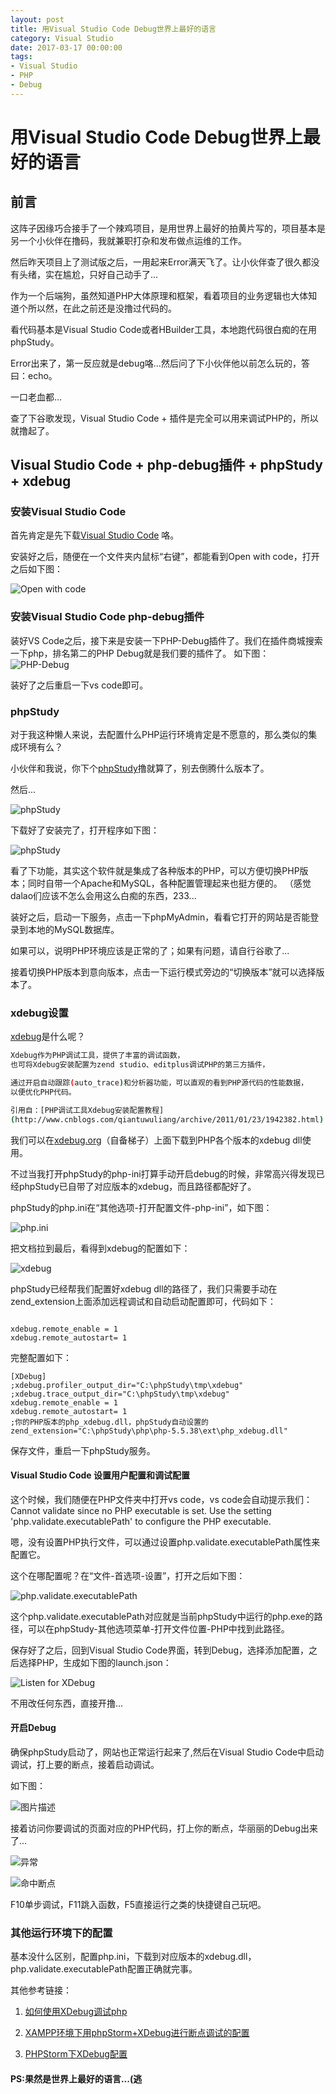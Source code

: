 ```yaml
---
layout: post
title: 用Visual Studio Code Debug世界上最好的语言
category: Visual Studio
date: 2017-03-17 00:00:00
tags:
- Visual Studio
- PHP
- Debug
---
```

# 用Visual Studio Code Debug世界上最好的语言

## 前言

这阵子因缘巧合接手了一个辣鸡项目，是用世界上最好的拍黄片写的，项目基本是另一个小伙伴在撸码，我就兼职打杂和发布做点运维的工作。

然后昨天项目上了测试版之后，一用起来Error满天飞了。让小伙伴查了很久都没有头绪，实在尴尬，只好自己动手了...

作为一个后端狗，虽然知道PHP大体原理和框架，看着项目的业务逻辑也大体知道个所以然，在此之前还是没撸过代码的。

看代码基本是Visual Studio Code或者HBuilder工具，本地跑代码很白痴的在用phpStudy。

Error出来了，第一反应就是debug咯...然后问了下小伙伴他以前怎么玩的，答曰：echo。

一口老血都...

查了下谷歌发现，Visual Studio Code + 插件是完全可以用来调试PHP的，所以就撸起了。

## Visual Studio Code + php-debug插件 + phpStudy + xdebug

### 安装Visual Studio Code

首先肯定是先下载[Visual Studio Code](http://code.visualstudio.com/) 咯。

安装好之后，随便在一个文件夹内鼠标“右键”，都能看到Open with code，打开之后如下图：

![Open with code](http://7xread.com1.z0.glb.clouddn.com/b1cee12e-6215-4f04-9dea-3721400e238b)

### 安装Visual Studio Code php-debug插件

装好VS Code之后，接下来是安装一下PHP-Debug插件了。我们在插件商城搜索一下php，排名第二的PHP Debug就是我们要的插件了。
如下图：
![PHP-Debug](http://7xread.com1.z0.glb.clouddn.com/3f798ea9-bba9-4768-9f58-14257ddc1999)

装好了之后重启一下vs code即可。

### phpStudy

对于我这种懒人来说，去配置什么PHP运行环境肯定是不愿意的，那么类似的集成环境有么？

小伙伴和我说，你下个[phpStudy](http://www.phpstudy.net/)撸就算了，别去倒腾什么版本了。

然后...

![phpStudy](http://7xread.com1.z0.glb.clouddn.com/6c8ea274-9da5-4168-ba80-f6a0f6e173c3)

下载好了安装完了，打开程序如下图：

![phpStudy](http://7xread.com1.z0.glb.clouddn.com/7d2d12e2-783f-4402-8900-0315905c6948)

看了下功能，其实这个软件就是集成了各种版本的PHP，可以方便切换PHP版本；同时自带一个Apache和MySQL，各种配置管理起来也挺方便的。
（感觉dalao们应该不怎么会用这么白痴的东西，233...

装好之后，启动一下服务，点击一下phpMyAdmin，看看它打开的网站是否能登录到本地的MySQL数据库。

如果可以，说明PHP环境应该是正常的了；如果有问题，请自行谷歌了...

接着切换PHP版本到意向版本，点击一下运行模式旁边的“切换版本”就可以选择版本了。

### xdebug设置

[xdebug](https://xdebug.org/)是什么呢？

```sh
Xdebug作为PHP调试工具，提供了丰富的调试函数，
也可将Xdebug安装配置为zend studio、editplus调试PHP的第三方插件，

通过开启自动跟踪(auto_trace)和分析器功能，可以直观的看到PHP源代码的性能数据，
以便优化PHP代码。

引用自：[PHP调试工具Xdebug安装配置教程]
(http://www.cnblogs.com/qiantuwuliang/archive/2011/01/23/1942382.html)

```

我们可以在[xdebug.org](https://xdebug.org/)（自备梯子）上面下载到PHP各个版本的xdebug dll使用。

不过当我打开phpStudy的php-ini打算手动开启debug的时候，非常高兴得发现已经phpStudy已自带了对应版本的xdebug，而且路径都配好了。

phpStudy的php.ini在“其他选项-打开配置文件-php-ini”，如下图：

![php.ini](http://7xread.com1.z0.glb.clouddn.com/76b103cd-399c-4bce-a716-098adbd4d212)

把文档拉到最后，看得到xdebug的配置如下：

![xdebug](http://7xread.com1.z0.glb.clouddn.com/00285d82-f76f-4fd8-8ba6-f429de194809)

phpStudy已经帮我们配置好xdebug dll的路径了，我们只需要手动在zend_extension上面添加远程调试和自动启动配置即可，代码如下：

```

xdebug.remote_enable = 1
xdebug.remote_autostart= 1

```


完整配置如下：
```
[XDebug]
;xdebug.profiler_output_dir="C:\phpStudy\tmp\xdebug"
;xdebug.trace_output_dir="C:\phpStudy\tmp\xdebug"
xdebug.remote_enable = 1
xdebug.remote_autostart= 1
;你的PHP版本的php_xdebug.dll，phpStudy自动设置的
zend_extension="C:\phpStudy\php\php-5.5.38\ext\php_xdebug.dll"
```

保存文件，重启一下phpStudy服务。

#### Visual Studio Code 设置用户配置和调试配置

这个时候，我们随便在PHP文件夹中打开vs code，vs code会自动提示我们：Cannot validate since no PHP executable is set. Use the setting 'php.validate.executablePath' to configure the PHP executable.

嗯，没有设置PHP执行文件，可以通过设置php.validate.executablePath属性来配置它。

这个在哪配置呢？在“文件-首选项-设置”，打开之后如下图：


![php.validate.executablePath](http://7xread.com1.z0.glb.clouddn.com/df4428e9-9ef2-435a-a5f5-ae8bade00a39)

这个php.validate.executablePath对应就是当前phpStudy中运行的php.exe的路径，可以在phpStudy-其他选项菜单-打开文件位置-PHP中找到此路径。

保存好了之后，回到Visual Studio Code界面，转到Debug，选择添加配置，之后选择PHP，生成如下图的launch.json：

![Listen for XDebug](http://7xread.com1.z0.glb.clouddn.com/e1b74467-9142-4a2f-bf5e-89aa2c2e0127)

不用改任何东西，直接开撸...

#### 开启Debug

确保phpStudy启动了，网站也正常运行起来了,然后在Visual Studio Code中启动调试，打上要的断点，接着启动调试。

如下图：

![图片描述](http://7xread.com1.z0.glb.clouddn.com/7ac86cce-edc6-49a6-abb6-44f74c55a027)

接着访问你要调试的页面对应的PHP代码，打上你的断点，华丽丽的Debug出来了...

![异常](http://7xread.com1.z0.glb.clouddn.com/7f7739df-02d4-47e5-8e42-67b9bd9f75ee)

![命中断点](http://7xread.com1.z0.glb.clouddn.com/41913030-362c-45cb-a187-08eed7728e8c)

F10单步调试，F11跳入函数，F5直接运行之类的快捷键自己玩吧。

### 其他运行环境下的配置

基本没什么区别，配置php.ini，下载到对应版本的xdebug.dll，php.validate.executablePath配置正确就完事。

其他参考链接：

1. [ 如何使用XDebug调试php](http://blog.csdn.net/ruihanchen/article/details/7705842)

2. [XAMPP环境下用phpStorm+XDebug进行断点调试的配置](http://www.chenxuanyi.cn/xampp-phpstorm-xdebug.html)

3. [PHPStorm下XDebug配置](http://blog.csdn.net/dc_726/article/details/9905517)


#### PS:果然是世界上最好的语言...(逃

